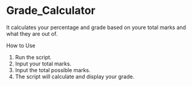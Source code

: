 # Grade_Calculator
It calculates your percentage and grade based on youre total marks and what they are out of.

How to Use

1. Run the script.
2. Input your total marks.
3. Input the total possible marks.
4. The script will calculate and display your grade.
